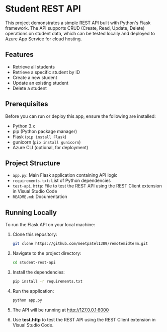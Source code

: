 # Student REST API

This project demonstrates a simple REST API built with Python's Flask framework. The API supports CRUD (Create, Read, Update, Delete) operations on student data, which can be tested locally and deployed to Azure App Service for cloud hosting.

## Features

- Retrieve all students
- Retrieve a specific student by ID
- Create a new student
- Update an existing student
- Delete a student

## Prerequisites

Before you can run or deploy this app, ensure the following are installed:

- Python 3.x
- pip (Python package manager)
- Flask (`pip install Flask`)
- gunicorn (`pip install gunicorn`)
- Azure CLI (optional, for deployment)

## Project Structure

- `app.py`: Main Flask application containing API logic
- `requirements.txt`: List of Python dependencies
- `test-api.http`: File to test the REST API using the REST Client extension in Visual Studio Code
- `README.md`: Documentation

## Running Locally

To run the Flask API on your local machine:

1. Clone this repository:

   ```bash
   git clone https://github.com/meetpatel1389/remotemidterm.git
2. Navigate to the project directory:
   ```bash
   cd student-rest-api
3. Install the dependencies:
   ```bash
   pip install -r requirements.txt
4. Run the application:
   ```bash
   python app.py
5. The API will be running at http://127.0.0.1:8000
6. Use **test.http** to test the REST API using the REST Client extension in Visual Studio Code.
